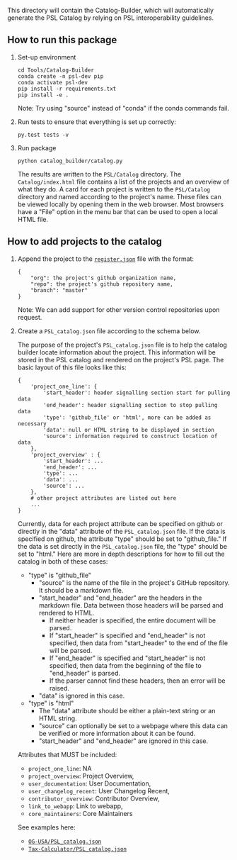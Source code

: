This directory will contain the Catalog-Builder, which will automatically generate the PSL Catalog by relying on PSL interoperability guidelines.

How to run this package
------------------------
1. Set-up environment

    ```
    cd Tools/Catalog-Builder
    conda create -n psl-dev pip
    conda activate psl-dev
    pip install -r requirements.txt
    pip install -e .
    ```

    Note: Try using "source" instead of "conda" if the conda commands fail.

2. Run tests to ensure that everything is set up correctly:
    ```
    py.test tests -v
    ```

2. Run package

    `python catalog_builder/catalog.py`

    The results are written to the `PSL/Catalog` directory. The `Catalog/index.html` file contains a list of the projects and an overview of what they do. A card for each project is written to the `PSL/Catalog` directory and named according to the project's name. These files can be viewed locally by opening them in the web browser. Most browsers have a "File" option in the menu bar that can be used to open a local HTML file.

How to add projects to the catalog
---------------------------------
1. Append the project to the [`register.json`](register.json) file with the format:
    ```
    {
        "org": the project's github organization name,
        "repo": the project's github repository name,
        "branch": "master"
    }
    ```

    Note: We can add support for other version control repositories upon request.

2. Create a `PSL_catalog.json` file according to the schema below.

    The purpose of the project's `PSL_catalog.json` file is to help the catalog builder locate information about the project. This information will be stored in the PSL catalog and rendered on the project's PSL page. The basic layout of this file looks like this:

    ```
    {
        'project_one_line': {
            'start_header': header signalling section start for pulling data
            'end_header': header signalling section to stop pulling data
            'type': 'github_file' or 'html', more can be added as necessary
            'data': null or HTML string to be displayed in section
            'source': information required to construct location of data
        },
        'project_overview' : {
            'start_header': ...
            'end_header': ...
            'type': ...
            'data': ...
            'source': ...
        },
        # other project attributes are listed out here
        ...
    }
    ```

    Currently, data for each project attribute can be specified on github or directly in the "data" attribute of the `PSL_catalog.json` file. If the data is specified on github, the attribute "type" should be set to "github_file." If the data is set directly in the `PSL_catalog.json` file, the "type" should be set to "html." Here are more in depth descriptions for how to fill out the catalog in both of these cases:

    - "type" is "github_file"
        - "source" is the name of the file in the project's GitHub repository. It should be a markdown file.
        - "start_header" and "end_header" are the headers in the markdown file. Data between those headers will be parsed and rendered to HTML.
            - If neither header is specified, the entire document will be parsed.
            - If "start_header" is specified and "end_header" is not specified, then data from "start_header" to the end of the file will be parsed.
            - If "end_header" is specified and "start_header" is not specified, then data from the beginning of the file to "end_header" is parsed.
            - If the parser cannot find these headers, then an error will be raised.
        - "data" is ignored in this case.
    - "type" is "html"
        - The "data" attribute should be either a plain-text string or an HTML string.
        - "source" can optionally be set to a webpage where this data can be verified or more information about it can be found.
        - "start_header" and "end_header" are ignored in this case.

    Attributes that MUST be included:
    - `project_one_line`: NA
    - `project_overview`: Project Overview,
    - `user_documentation`: User Documentation,
    - `user_changelog_recent`: User Changelog Recent,
    - `contributor_overview`: Contributor Overview,
    - `link_to_webapp`: Link to webapp,
    - `core_maintainers`: Core Maintainers

    See examples here:
    - [`OG-USA/PSL_catalog.json`][]
    - [`Tax-Calculator/PSL_catalog.json`][]




[`OG-USA/PSL_catalog.json`]: https://github.com/PSLmodels/OG-USA/blob/master/PSL_catalog.json
[`Tax-Calculator/PSL_catalog.json`]: https://github.com/PSLmodels/Tax-Calculator/blob/master/PSL_catalog.json
